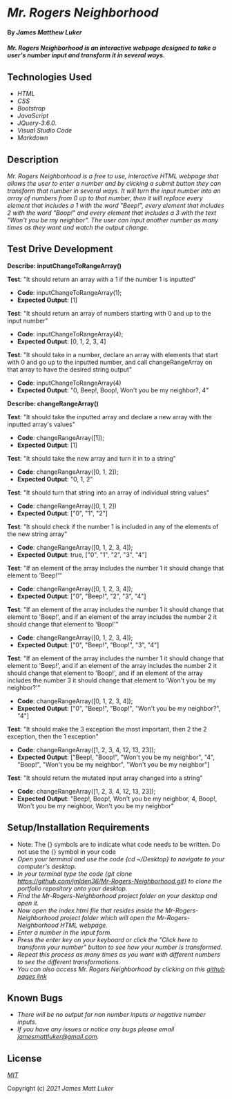 # _Mr. Rogers Neighborhood_

#### By _**James Matthew Luker**_

#### _Mr. Rogers Neighborhood is an interactive webpage designed to take a user's number input and transform it in several ways._

## Technologies Used

* _HTML_
* _CSS_
* _Bootstrap_
* _JavaScript_
* _JQuery-3.6.0._
* _Visual Studio Code_
* _Markdown_

## Description

_Mr. Rogers Neighborhood is a free to use, interactive HTML webpage that allows the user to enter a number and by clicking a submit button they can transform that number in several ways.  It will turn the input number into an array of numbers from 0 up to that number, then it will replace every element that includes a 1 with the word "Beep!", every element that includes 2 with the word "Boop!" and every element that includes a 3 with the text "Won't you be my neighbor". The user can input another number as many times as they want and watch the output change._

## Test Drive Development

**Describe: inputChangeToRangeArray()**

**Test**: "It should return an array with a 1 if the number 1 is inputted"
* **Code**: inputChangeToRangeArray(1);
* **Expected Output**: [1]

**Test**: "It should return an array of numbers starting with 0 and up to the input number"
* **Code**: inputChangeToRangeArray(4);
* **Expected Output**: [0, 1, 2, 3, 4]

**Test**: "It should take in a number, declare an array with elements that start with 0 and go up to the inputted number, and call changeRangeArray on that array to have the desired string output"
* **Code**: inputChangeToRangeArray(4)
* **Expected Output**: "0, Beep!, Boop!, Won't you be my neighbor?, 4"

**Describe: changeRangeArray()**

**Test**: "It should take the inputted array and declare a new array with the inputted array's values"
* **Code**: changeRangeArray([1]);
* **Expected Output**: [1]

**Test**: "It should take the new array and turn it in to a string"
* **Code**: changeRangeArray([0, 1, 2]);
* **Expected Output**: "0, 1, 2"

**Test**: "It should turn that string into an array of individual string values"
* **Code**: changeRangeArray([0, 1, 2])
* **Expected Output**: ["0", "1", "2"]

**Test**: "It should check if the number 1 is included in any of the elements of the new string array"
* **Code**: changeRangeArray([0, 1, 2, 3, 4]);
* **Expected Output**: true, ["0", "1", "2", "3", "4"]

**Test**: "If an element of the array includes the number 1 it should change that element to 'Beep!'"
* **Code**: changeRangeArray([0, 1, 2, 3, 4]);
* **Expected Output**: ["0", "Beep!", "2", "3", "4"]

**Test**: "If an element of the array includes the number 1 it should change that element to 'Beep!', and if an element of the array includes the number 2 it should change that element to 'Boop!'"
* **Code**: changeRangeArray([0, 1, 2, 3, 4]);
* **Expected Output**: ["0", "Beep!", "Boop!", "3", "4"]

**Test**: "If an element of the array includes the number 1 it should change that element to 'Beep!', and if an element of the array includes the number 2 it should change that element to 'Boop!', and if an element of the array includes the number 3 it should change that element to 'Won't you be my neighbor?'"
* **Code**: changeRangeArray([0, 1, 2, 3, 4]);
* **Expected Output**: ["0", "Beep!", "Boop!", "Won't you be my neighbor?", "4"]

**Test**: "It should make the 3 exception the most important, then 2 the 2 exception, then the 1 exception"
* **Code**: changeRangeArray([1, 2, 3, 4, 12, 13, 23]);
* **Expected Output**: ["Beep!, "Boop!", "Won't you be my neighbor", "4", "Boop!", "Won't you be my neighbor", "Won't you be my neighbor"]

**Test**: "It should return the mutated input array changed into a string"
* **Code**: changeRangeArray([1, 2, 3, 4, 12, 13, 23]);
* **Expected Output**: "Beep!, Boop!, Won't you be my neighbor, 4, Boop!, Won't you be my neighbor, Won't you be my neighbor"

## Setup/Installation Requirements

*  Note: The {} symbols are to indicate what code needs to be written.  Do not use the {} symbol in your code
* _Open your terminal and use the code {cd ~/Desktop} to navigate to your computer's desktop._
* _In your terminal type the code {git clone https://github.com/jmlden36/Mr-Rogers-Neighborhood.git} to clone the portfolio repository onto your desktop._
* _Find the Mr-Rogers-Neighborhood project folder on your desktop and open it._
* _Now open the index.html file that resides inside the Mr-Rogers-Neighborhood project folder which will open the Mr-Rogers-Neighborhood HTML webpage._
* _Enter a number in the input form._
* _Press the enter key on your keyboard or click the "Click here to transform your number" button to see how your number is transformed._
* _Repeat this process as many times as you want with different numbers to see the different transformations._
* _You can also access Mr. Rogers Neighborhood by clicking on this [github pages link](https://jmlden36.github.io/Mr-Rogers-Neighborhood/)_ 

## Known Bugs

* _There will be no output for non number inputs or negative number inputs._
* _If you have any issues or notice any bugs please email [jamesmattluker@gmail.com](mailto:jamesmattluker@gmail.com)._

## License

_[MIT](LICENSE.txt)_

Copyright (c) _2021_ _James Matt Luker_